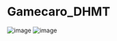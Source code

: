 # Gamecaro_DHMT
![image](https://github.com/nguyenvanduc122333/Gamecaro_DHMT/assets/135111180/8fef117c-dfb9-4b28-b5e1-4279b48a9abd)
![image](https://github.com/nguyenvanduc122333/Gamecaro_DHMT/assets/135111180/48bbda5b-98a9-4c69-b15a-647a3b68066f)

